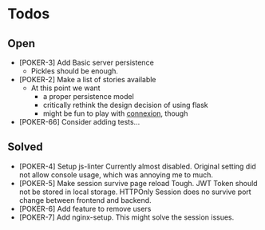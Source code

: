 # Todos

## Open
- [POKER-3] Add Basic server persistence
  - Pickles should be enough.
- [POKER-2] Make a list of stories available
  - At this point we want 
    - a proper persistence model
    - critically rethink the design decision of using flask 
    - might be fun to play with [connexion](https://github.com/zalando/connexion), though  
- [POKER-66] Consider adding tests...
  
## Solved
- [POKER-4] Setup js-linter
  Currently almost disabled. Original setting did not allow
  console usage, which was annoying me to much.
- [POKER-5] Make session survive page reload
  Tough. JWT Token should not be stored in local storage. HTTPOnly Session
  does no survive port change between frontend and backend.
- [POKER-6] Add feature to remove users
- [POKER-7] Add nginx-setup.
  This might solve the session issues.